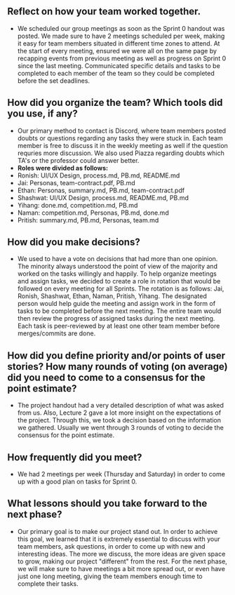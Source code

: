 ## Reflect on how your team worked together.
- We scheduled our group meetings as soon as the Sprint 0 handout was posted. We made sure to have 2 meetings scheduled per week, making it easy for team members situated in different time zones to attend. At the start of every meeting, ensured we were all on the same page by recapping events from previous meeting as well as progress on Sprint 0 since the last meeting. Communicated specific details and tasks to be completed to each member of the team so they could be completed before the set deadlines.

## How did you organize the team? Which tools did you use, if any?
- Our primary method to contact is Discord, where team members posted doubts or questions regarding any tasks they were stuck in. Each team member is free to discuss it in the weekly meeting as well if the question requries more discussion. We also used Piazza regarding doubts which TA's or the professor could answer better. 
- **Roles were divided as follows:**
- Ronish: UI/UX Design, process.md, PB.md, README.md
- Jai: Personas, team-contract.pdf, PB.md
- Ethan: Personas, summary.md, PB.md, team-contract.pdf
- Shashwat: UI/UX Design, process.md, README.md, PB.md
- Yihang: done.md, competition.md, PB.md
- Naman: competition.md, Personas, PB.md, done.md
- Pritish: summary.md, PB.md, Personas, team.md

## How did you make decisions?
- We used to have a vote on decisions that had more than one opinion. The minority always understood the point of view of the majority and worked on the tasks willingly and happily. To help organize meetings and assign tasks, we decided to create a role in rotation that would be followed on every meeting for all Sprints. The rotation is as follows: Jai, Ronish, Shashwat, Ethan, Naman, Pritish, Yihang. The designated person would help guide the meeting and assign work in the form of tasks to be completed before the next meeting. The entire team would then review the progress of assigned tasks during the next meeting. Each task is peer-reviewed by at least one other team member before merges/commits are done. 

## How did you define priority and/or points of user stories? How many rounds of voting (on average) did you need to come to a consensus for the point estimate?
- The project handout had a very detailed description of what was asked from us. Also, Lecture 2 gave a lot more insight on the expectations of the project. Through this, we took a decision based on the information we gathered. Usually we went through 3 rounds of voting to decide the consensus for the point estimate. 

## How frequently did you meet?
- We had 2 meetings per week (Thursday and Saturday) in order to come up with a good plan on tasks for Sprint 0.

## What lessons should you take forward to the next phase?
- Our primary goal is to make our project stand out. In order to achieve this goal, we learned that it is extremely essential to discuss with your team members, ask questions, in order to come up with new and interesting ideas. The more we discuss, the more ideas are given space to grow, making our project "different" from the rest. For the next phase, we will make sure to have meetings a bit more spread out, or even have just one long meeting, giving the team members enough time to complete their tasks.

